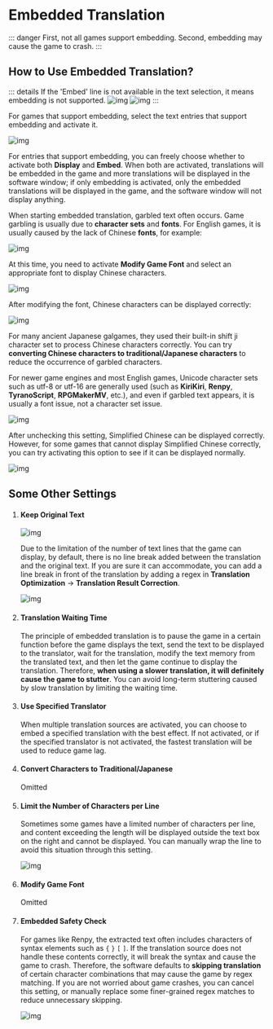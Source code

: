 # Embedded Translation

::: danger
 First, not all games support embedding. Second, embedding may cause the game to crash.
:::

## How to Use Embedded Translation?

::: details If the 'Embed' line is not available in the text selection, it means embedding is not supported.
![img](https://image.lunatranslator.org/zh/embed/noembed.png) 
![img](https://image.lunatranslator.org/zh/embed/someembed.png) 
:::

For games that support embedding, select the text entries that support embedding and activate it.

![img](https://image.lunatranslator.org/zh/embed/select.png) 

For entries that support embedding, you can freely choose whether to activate both **Display** and **Embed**. When both are activated, translations will be embedded in the game and more translations will be displayed in the software window; if only embedding is activated, only the embedded translations will be displayed in the game, and the software window will not display anything.

When starting embedded translation, garbled text often occurs. Game garbling is usually due to **character sets** and **fonts**. For English games, it is usually caused by the lack of Chinese **fonts**, for example:

![img](https://image.lunatranslator.org/zh/embed/luanma.png) 

At this time, you need to activate **Modify Game Font** and select an appropriate font to display Chinese characters.

![img](https://image.lunatranslator.org/zh/embed/ziti.png) 

After modifying the font, Chinese characters can be displayed correctly:

![img](https://image.lunatranslator.org/zh/embed/okembed.png) 

For many ancient Japanese galgames, they used their built-in shift ji character set to process Chinese characters correctly. You can try **converting Chinese characters to traditional/Japanese characters** to reduce the occurrence of garbled characters.

For newer game engines and most English games, Unicode character sets such as utf-8 or utf-16 are generally used (such as **KiriKiri**, **Renpy**, **TyranoScript**, **RPGMakerMV**, etc.), and even if garbled text appears, it is usually a font issue, not a character set issue.

![img](https://image.lunatranslator.org/zh/embed/fanti.png) 

After unchecking this setting, Simplified Chinese can be displayed correctly. However, for some games that cannot display Simplified Chinese correctly, you can try activating this option to see if it can be displayed normally.

![img](https://image.lunatranslator.org/zh/embed/good.png) 

## Some Other Settings

1. #### Keep Original Text

    ![img](https://image.lunatranslator.org/zh/embed/keeporigin.png) 

    Due to the limitation of the number of text lines that the game can display, by default, there is no line break added between the translation and the original text. If you are sure it can accommodate, you can add a line break in front of the translation by adding a regex in **Translation Optimization** -> **Translation Result Correction**.

    ![img](https://image.lunatranslator.org/zh/embed/addspace.png) 

1. #### Translation Waiting Time

    The principle of embedded translation is to pause the game in a certain function before the game displays the text, send the text to be displayed to the translator, wait for the translation, modify the text memory from the translated text, and then let the game continue to display the translation. Therefore, **when using a slower translation, it will definitely cause the game to stutter**. You can avoid long-term stuttering caused by slow translation by limiting the waiting time.

1. #### Use Specified Translator

    When multiple translation sources are activated, you can choose to embed a specified translation with the best effect. If not activated, or if the specified translator is not activated, the fastest translation will be used to reduce game lag.

1. #### Convert Characters to Traditional/Japanese

    Omitted

1. #### Limit the Number of Characters per Line

    Sometimes some games have a limited number of characters per line, and content exceeding the length will be displayed outside the text box on the right and cannot be displayed. You can manually wrap the line to avoid this situation through this setting.

    ![img](https://image.lunatranslator.org/zh/embed/limitlength.png) 

1. #### Modify Game Font

    Omitted

1. #### Embedded Safety Check

    For games like Renpy, the extracted text often includes characters of syntax elements such as `{` `}` `[` `]`. If the translation source does not handle these contents correctly, it will break the syntax and cause the game to crash. Therefore, the software defaults to **skipping translation** of certain character combinations that may cause the game by regex matching. If you are not worried about game crashes, you can cancel this setting, or manually replace some finer-grained regex matches to reduce unnecessary skipping.

    ![img](https://image.lunatranslator.org/zh/embed/safeskip.png)